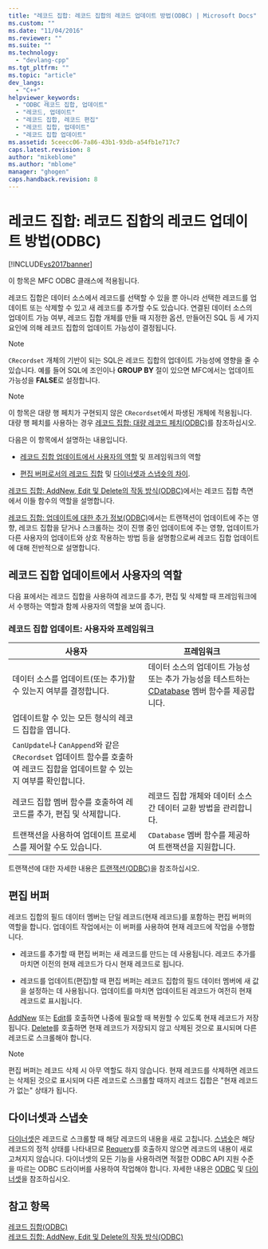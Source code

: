 ```yaml
---
title: "레코드 집합: 레코드 집합의 레코드 업데이트 방법(ODBC) | Microsoft Docs"
ms.custom: ""
ms.date: "11/04/2016"
ms.reviewer: ""
ms.suite: ""
ms.technology: 
  - "devlang-cpp"
ms.tgt_pltfrm: ""
ms.topic: "article"
dev_langs: 
  - "C++"
helpviewer_keywords: 
  - "ODBC 레코드 집합, 업데이트"
  - "레코드, 업데이트"
  - "레코드 집합, 레코드 편집"
  - "레코드 집합, 업데이트"
  - "레코드 집합 업데이트"
ms.assetid: 5ceecc06-7a86-43b1-93db-a54fb1e717c7
caps.latest.revision: 8
author: "mikeblome"
ms.author: "mblome"
manager: "ghogen"
caps.handback.revision: 8
---
```

# 레코드 집합: 레코드 집합의 레코드 업데이트 방법(ODBC)
[!INCLUDE[vs2017banner](../../assembler/inline/includes/vs2017banner.md)]

이 항목은 MFC ODBC 클래스에 적용됩니다.  
  
 레코드 집합은 데이터 소스에서 레코드를 선택할 수 있을 뿐 아니라 선택한 레코드를 업데이트 또는 삭제할 수 있고 새 레코드를 추가할 수도 있습니다.  연결된 데이터 소스의 업데이트 가능 여부, 레코드 집합 개체를 만들 때 지정한 옵션, 만들어진 SQL 등 세 가지 요인에 의해 레코드 집합의 업데이트 가능성이 결정됩니다.  
  
> [!NOTE]
>  `CRecordset` 개체의 기반이 되는 SQL은 레코드 집합의 업데이트 가능성에 영향을 줄 수 있습니다.  예를 들어 SQL에 조인이나 **GROUP BY** 절이 있으면 MFC에서는 업데이트 가능성을 **FALSE**로 설정합니다.  
  
> [!NOTE]
>  이 항목은 대량 행 페치가 구현되지 않은 `CRecordset`에서 파생된 개체에 적용됩니다.  대량 행 페치를 사용하는 경우 [레코드 집합: 대량 레코드 페치\(ODBC\)](../../data/odbc/recordset-fetching-records-in-bulk-odbc.md)를 참조하십시오.  
  
 다음은 이 항목에서 설명하는 내용입니다.  
  
-   [레코드 집합 업데이트에서 사용자의 역할](#_core_your_role_in_recordset_updating) 및 프레임워크의 역할  
  
-   [편집 버퍼로서의 레코드 집합](#_core_the_edit_buffer) 및 [다이너셋과 스냅숏의 차이](#_core_dynasets_and_snapshots).  
  
 [레코드 집합: AddNew, Edit 및 Delete의 작동 방식\(ODBC\)](../../data/odbc/recordset-how-addnew-edit-and-delete-work-odbc.md)에서는 레코드 집합 측면에서 이들 함수의 역할을 설명합니다.  
  
 [레코드 집합: 업데이트에 대한 추가 정보\(ODBC\)](../../data/odbc/recordset-more-about-updates-odbc.md)에서는 트랜잭션이 업데이트에 주는 영향, 레코드 집합을 닫거나 스크롤하는 것이 진행 중인 업데이트에 주는 영향, 업데이트가 다른 사용자의 업데이트와 상호 작용하는 방법 등을 설명함으로써 레코드 집합 업데이트에 대해 전반적으로 설명합니다.  
  
##  <a name="_core_your_role_in_recordset_updating"></a> 레코드 집합 업데이트에서 사용자의 역할  
 다음 표에서는 레코드 집합을 사용하여 레코드를 추가, 편집 및 삭제할 때 프레임워크에서 수행하는 역할과 함께 사용자의 역할을 보여 줍니다.  
  
### 레코드 집합 업데이트: 사용자와 프레임워크  
  
|사용자|프레임워크|  
|---------|-----------|  
|데이터 소스를 업데이트\(또는 추가\)할 수 있는지 여부를 결정합니다.|데이터 소스의 업데이트 가능성 또는 추가 가능성을 테스트하는 [CDatabase](../../mfc/reference/cdatabase-class.md) 멤버 함수를 제공합니다.|  
|업데이트할 수 있는 모든 형식의 레코드 집합을 엽니다.||  
|`CanUpdate`나 `CanAppend`와 같은 `CRecordset` 업데이트 함수를 호출하여 레코드 집합을 업데이트할 수 있는지 여부를 확인합니다.||  
|레코드 집합 멤버 함수를 호출하여 레코드를 추가, 편집 및 삭제합니다.|레코드 집합 개체와 데이터 소스 간 데이터 교환 방법을 관리합니다.|  
|트랜잭션을 사용하여 업데이트 프로세스를 제어할 수도 있습니다.|`CDatabase` 멤버 함수를 제공하여 트랜잭션을 지원합니다.|  
  
 트랜잭션에 대한 자세한 내용은 [트랜잭션\(ODBC\)](../../data/odbc/transaction-odbc.md)을 참조하십시오.  
  
##  <a name="_core_the_edit_buffer"></a> 편집 버퍼  
 레코드 집합의 필드 데이터 멤버는 단일 레코드\(현재 레코드\)를 포함하는 편집 버퍼의 역할을 합니다.  업데이트 작업에서는 이 버퍼를 사용하여 현재 레코드에 작업을 수행합니다.  
  
-   레코드를 추가할 때 편집 버퍼는 새 레코드를 만드는 데 사용됩니다.  레코드 추가를 마치면 이전의 현재 레코드가 다시 현재 레코드로 됩니다.  
  
-   레코드를 업데이트\(편집\)할 때 편집 버퍼는 레코드 집합의 필드 데이터 멤버에 새 값을 설정하는 데 사용됩니다.  업데이트를 마치면 업데이트된 레코드가 여전히 현재 레코드로 표시됩니다.  
  
 [AddNew](../Topic/CRecordset::AddNew.md) 또는 [Edit](../Topic/CRecordset::Edit.md)를 호출하면 나중에 필요할 때 복원할 수 있도록 현재 레코드가 저장됩니다.  [Delete](../Topic/CRecordset::Delete.md)를 호출하면 현재 레코드가 저장되지 않고 삭제된 것으로 표시되며 다른 레코드로 스크롤해야 합니다.  
  
> [!NOTE]
>  편집 버퍼는 레코드 삭제 시 아무 역할도 하지 않습니다.  현재 레코드를 삭제하면 레코드는 삭제된 것으로 표시되며 다른 레코드로 스크롤할 때까지 레코드 집합은 "현재 레코드가 없는" 상태가 됩니다.  
  
##  <a name="_core_dynasets_and_snapshots"></a> 다이너셋과 스냅숏  
 [다이너셋](../../data/odbc/dynaset.md)은 레코드로 스크롤할 때 해당 레코드의 내용을 새로 고칩니다.  [스냅숏](../../data/odbc/snapshot.md)은 해당 레코드의 정적 상태를 나타내므로 [Requery](../Topic/CRecordset::Requery.md)를 호출하지 않으면 레코드의 내용이 새로 고쳐지지 않습니다.  다이너셋의 모든 기능을 사용하려면 적절한 ODBC API 지원 수준을 따르는 ODBC 드라이버를 사용하여 작업해야 합니다.  자세한 내용은 [ODBC](../../data/odbc/odbc-basics.md) 및 [다이너셋](../../data/odbc/dynaset.md)을 참조하십시오.  
  
## 참고 항목  
 [레코드 집합\(ODBC\)](../../data/odbc/recordset-odbc.md)   
 [레코드 집합: AddNew, Edit 및 Delete의 작동 방식\(ODBC\)](../../data/odbc/recordset-how-addnew-edit-and-delete-work-odbc.md)